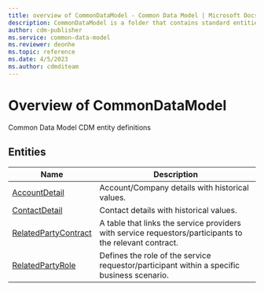 ```yaml
---
title: overview of CommonDataModel - Common Data Model | Microsoft Docs
description: CommonDataModel is a folder that contains standard entities related to the Common Data Model.
author: cdm-publisher
ms.service: common-data-model
ms.reviewer: deonhe
ms.topic: reference 
ms.date: 4/5/2023
ms.author: cdmditeam
---
```


# Overview of CommonDataModel

Common Data Model CDM entity definitions  

## Entities

|Name|Description|
|---|---|
|[AccountDetail](AccountDetail.md)|Account/Company details with historical values.|
|[ContactDetail](ContactDetail.md)|Contact details with historical values.|
|[RelatedPartyContract](RelatedPartyContract.md)|A table that links the service providers with service requestors/participants to the relevant contract.|
|[RelatedPartyRole](RelatedPartyRole.md)|Defines the role of the service requestor/participant within a specific business scenario.|
